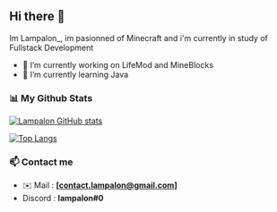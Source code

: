 ## Hi there 👋

Im Lampalon_, im pasionned of Minecraft and i'm currently in study of Fullstack Development

- 🔭 I’m currently working on LifeMod and MineBlocks
- 🌱 I’m currently learning Java

### 📊 My Github Stats

[![Lampalon GitHub stats](https://github-readme-stats.vercel.app/api?username=Lampalon142&show_icons=true&theme=tokyonight)](https://github.com/anuraghazra/github-readme-stats)

[![Top Langs](https://github-readme-stats.vercel.app/api/top-langs/?username=Lampalon142&layout=compact&theme=tokyonight)](https://github.com/anuraghazra/github-readme-stats)

### 📫 Contact me

- ✉️ Mail : **[contact.lampalon@gmail.com]**
- Discord : **lampalon#0**
